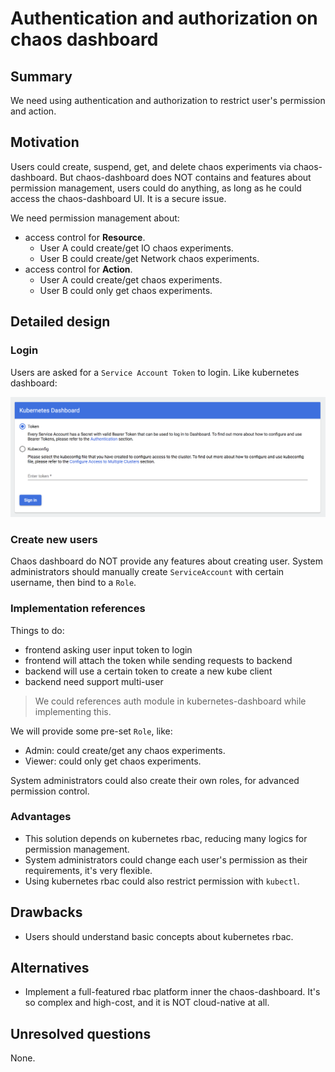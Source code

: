 # Authentication and authorization on chaos dashboard

## Summary

We need using authentication and authorization to restrict user's permission and
action.

## Motivation

Users could create, suspend, get, and delete chaos experiments via chaos-dashboard.
But chaos-dashboard does NOT contains and features about permission management, users
could do anything, as long as he could access the chaos-dashboard UI. It is a secure
issue.

We need permission management about:

- access control for **Resource**.
  - User A could create/get IO chaos experiments.
  - User B could create/get Network chaos experiments.
- access control for **Action**.
  - User A could create/get chaos experiments.
  - User B could only get chaos experiments.

## Detailed design

### Login

Users are asked for a `Service Account Token` to login. Like kubernetes dashboard:

![kubernetes login](../media/kubernetes-dashboard-login.png)

### Create new users

Chaos dashboard do NOT provide any features about creating user. System administrators
should manually create `ServiceAccount` with certain username, then bind to a `Role`.

### Implementation references

Things to do:

- frontend asking user input token to login
- frontend will attach the token while sending requests to backend
- backend will use a certain token to create a new kube client
- backend need support multi-user

> We could references auth module in kubernetes-dashboard while implementing this.

We will provide some pre-set `Role`, like:

- Admin: could create/get any chaos experiments.
- Viewer: could only get chaos experiments.

System administrators could also create their own roles, for advanced permission
control.

### Advantages

- This solution depends on kubernetes rbac, reducing many logics for permission management.
- System administrators could change each user's permission as their requirements,
  it's very flexible.
- Using kubernetes rbac could also restrict permission with `kubectl`.

## Drawbacks

- Users should understand basic concepts about kubernetes rbac.

## Alternatives

- Implement a full-featured rbac platform inner the chaos-dashboard.
  It's so complex and high-cost, and it is NOT cloud-native at all.

## Unresolved questions

None.
